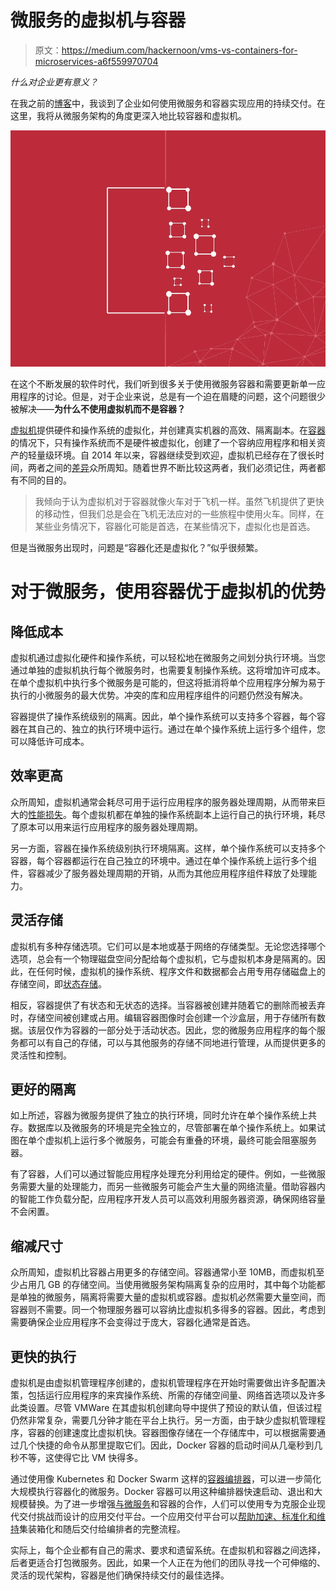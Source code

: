 # 微服务的虚拟机与容器

> 原文：<https://medium.com/hackernoon/vms-vs-containers-for-microservices-a6f559970704>

*什么对企业更有意义？*

在我之前的[博客](https://hackernoon.com/https-medium-com-spruha-pandya-of-microservices-containers-6f0ea25dac3)中，我谈到了企业如何使用微服务和容器实现应用的持续交付。在这里，我将从微服务架构的角度更深入地比较容器和虚拟机。

![](img/27b26ff6d89735259fe4bea1bb9fe8d8.png)

在这个不断发展的软件时代，我们听到很多关于使用微服务容器和需要更新单一应用程序的讨论。但是，对于企业来说，总是有一个迫在眉睫的问题，这个问题很少被解决——**为什么不使用虚拟机而不是容器？**

[虚拟机](https://pubs.vmware.com/vsphere-51/index.jsp?topic=%2Fcom.vmware.vsphere.vm_admin.doc%2FGUID-CEFF6D89-8C19-4143-8C26-4B6D6734D2CB.html)提供硬件和操作系统的虚拟化，并创建真实机器的高效、隔离副本。在[容器](https://www.docker.com/resources/what-container)的情况下，只有操作系统而不是硬件被虚拟化，创建了一个容纳应用程序和相关资产的轻量级环境。自 2014 年以来，容器继续受到欢迎，虚拟机已经存在了很长时间，两者之间的[差异](https://blog.docker.com/2016/03/containers-are-not-vms/)众所周知。随着世界不断比较这两者，我们必须记住，两者都有不同的目的。

> 我倾向于认为虚拟机对于容器就像火车对于飞机一样。虽然飞机提供了更快的移动性，但我们总是会在飞机无法应对的一些旅程中使用火车。同样，在某些业务情况下，容器化可能是首选，在某些情况下，虚拟化也是首选。

但是当微服务出现时，问题是“容器化还是虚拟化？”似乎很频繁。

# 对于微服务，使用容器优于虚拟机的优势

## 降低成本

虚拟机通过虚拟化硬件和操作系统，可以轻松地在微服务之间划分执行环境。当您通过单独的虚拟机执行每个微服务时，也需要复制操作系统。这将增加许可成本。在单个虚拟机中执行多个微服务是可能的，但这将抵消将单个应用程序分解为易于执行的小微服务的最大优势。冲突的库和应用程序组件的问题仍然没有解决。

容器提供了操作系统级别的隔离。因此，单个操作系统可以支持多个容器，每个容器在其自己的、独立的执行环境中运行。通过在单个操作系统上运行多个组件，您可以降低许可成本。

## 效率更高

众所周知，虚拟机通常会耗尽可用于运行应用程序的服务器处理周期，从而带来巨大的[性能损失](https://arxiv.org/pdf/1807.01842.pdf)。每个虚拟机都在单独的操作系统副本上运行自己的执行环境，耗尽了原本可以用来运行应用程序的服务器处理周期。

另一方面，容器在操作系统级别执行环境隔离。这样，单个操作系统可以支持多个容器，每个容器都运行在自己独立的环境中。通过在单个操作系统上运行多个组件，容器减少了服务器处理周期的开销，从而为其他应用程序组件释放了处理能力。

## 灵活存储

虚拟机有多种存储选项。它们可以是本地或基于网络的存储类型。无论您选择哪个选项，总会有一个物理磁盘空间分配给每个虚拟机，它与虚拟机本身是隔离的。因此，在任何时候，虚拟机的操作系统、程序文件和数据都会占用专用存储磁盘上的存储空间，即[状态存储](http://storagegaga.com/my-dilemma-of-stateful-storage-marriage/)。

相反，容器提供了有状态和无状态的选择。当容器被创建并随着它的删除而被丢弃时，存储空间被创建或占用。编辑容器图像时会创建一个沙盒层，用于存储所有数据。该层仅作为容器的一部分处于活动状态。因此，您的微服务应用程序的每个服务都可以有自己的存储，可以与其他服务的存储不同地进行管理，从而提供更多的灵活性和控制。

## 更好的隔离

如上所述，容器为微服务提供了独立的执行环境，同时允许在单个操作系统上共存。数据库以及微服务的环境是完全独立的，尽管部署在单个操作系统上。如果试图在单个虚拟机上运行多个微服务，可能会有重叠的环境，最终可能会阻塞服务器。

有了容器，人们可以通过智能应用程序处理充分利用给定的硬件。例如，一些微服务需要大量的处理能力，而另一些微服务可能会产生大量的网络流量。借助容器内的智能工作负载分配，应用程序开发人员可以高效利用服务器资源，确保网络容量不会闲置。

## 缩减尺寸

众所周知，虚拟机比容器占用更多的存储空间。容器通常小至 10MB，而虚拟机至少占用几 GB 的存储空间。当使用微服务架构隔离复杂的应用时，其中每个功能都是单独的微服务，隔离将需要大量的虚拟机或容器。虚拟机必然需要大量空间，而容器则不需要。同一个物理服务器可以容纳比虚拟机多得多的容器。因此，考虑到需要确保企业应用程序不会变得过于庞大，容器化通常是首选。

## 更快的执行

虚拟机是由虚拟机管理程序创建的，虚拟机管理程序在开始时需要做出许多配置决策，包括运行应用程序的来宾操作系统、所需的存储空间量、网络首选项以及许多此类设置。尽管 VMWare 在其虚拟机创建向导中提供了预设的默认值，但该过程仍然非常复杂，需要几分钟才能在平台上执行。另一方面，由于缺少虚拟机管理程序，容器的创建速度比虚拟机快。容器图像存储在一个存储库中，可以根据需要通过几个快捷的命令从那里提取它们。因此，Docker 容器的启动时间从几毫秒到几秒不等，这使得它比 VM 快得多。

通过使用像 Kubernetes 和 Docker Swarm 这样的[容器编排器](https://containerjournal.com/2017/05/29/container-orchestrator-anyway/)，可以进一步简化大规模执行容器化的微服务。Docker 容器可以用这种编排器快速启动、退出和大规模替换。为了进一步增强[与微服务](https://blog.imaginea.com/microservices-deployment-using-docker/)和容器的合作，人们可以使用专为克服企业现代交付挑战而设计的应用交付平台。一个应用交付平台可以[帮助加速、标准化和维持](https://www.hyscale.io/platform-overview/)集装箱化和随后交付给编排者的完整流程。

实际上，每个企业都有自己的需求、要求和遗留系统。在虚拟机和容器之间选择，后者更适合打包微服务。因此，如果一个人正在为他们的团队寻找一个可伸缩的、灵活的现代架构，容器是他们确保持续交付的最佳选择。